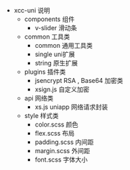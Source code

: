 - xcc-uni 说明
  - components 组件
    - v-slider  滑动条
  - common 工具类
    - common 通用工具类
    - single  uni扩展
    - string  原生扩展
  - plugins  插件类
    - jsencrypt    RSA , Base64 加密类
    - xsign.js   自定义加密
  - api 网络类
    - xs.js    uniapp 网络请求封装
  - style 样式类
    - color.scss    颜色
    - flex.scss  布局
    - padding.scss   内间距
    - margin.scss 外间距
    - font.scss  字体大小

